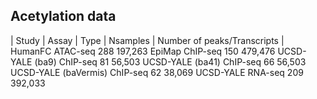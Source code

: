 ## Acetylation data

| Study | Assay | Type	| Nsamples	| Number of peaks/Transcripts |
HumanFC	ATAC-seq	288	197,263
EpiMap	ChIP-seq	150	479,476
UCSD-YALE (ba9)	ChIP-seq	81	56,503
UCSD-YALE (ba41)	ChIP-seq	66	56,503
UCSD-YALE (baVermis)	ChIP-seq	62	38,069
UCSD-YALE	RNA-seq	209	392,033
